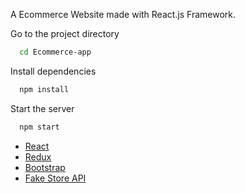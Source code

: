 A Ecommerce Website made with React.js Framework.

Go to the project directory

```bash
  cd Ecommerce-app
```

Install dependencies

```bash
  npm install
```

Start the server

```bash
  npm start
```

- [React](https://reactjs.org/)
- [Redux](https://redux.js.org/)
- [Bootstrap](https://getbootstrap.com/)
- [Fake Store API](https://fakestoreapi.com/)
